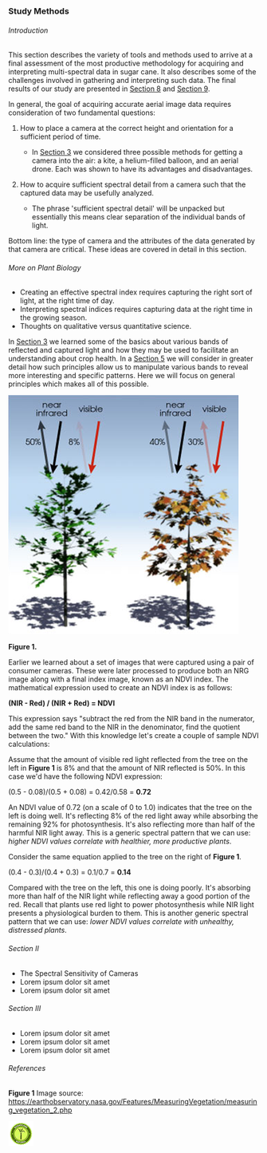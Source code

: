 ### Study Methods

###### Introduction

This section describes the variety of tools and methods used to arrive 
at a final assessment of the most productive methodology for acquiring and interpreting multi-spectral data in sugar cane. It also describes 
some of the challenges involved in gathering and interpreting such data. The final results of our study are 
presented in [Section 8](study_results_balloons.md) and [Section 9](readme_resources/study_results_drones.md). 

In general, the goal of acquiring accurate aerial image data 
requires consideration of two fundamental questions: 

1. How to place a camera at the correct height and orientation for a sufficient period of time.

    * In [Section 3](kites_balloons_drones.md) we considered three possible methods for getting a camera 
    into the air: a kite, a helium-filled balloon, and an aerial drone. Each was shown to have its advantages and disadvantages.
    
2. How to acquire sufficient spectral detail from a camera such that the captured data may be usefully analyzed.

    * The phrase 'sufficient spectral detail' will be unpacked but essentially this means clear separation of the individual bands of light.  
    
Bottom line: the type of camera and the attributes of the data generated by that camera are critical. These ideas are covered in detail in this section.  
    

###### More on Plant Biology

* Creating an effective spectral index requires capturing the right sort of light, at the right time of day. 
* Interpreting spectral indices requires capturing data at the right time in the growing season.
* Thoughts on qualitative versus quantitative science.

In [Section 3](kites_balloons_drones.md) we learned some of the basics 
about various bands of reflected and captured light and how they may be used to facilitate an understanding about crop health. In a 
[Section 5]() we will consider in greater detail how such principles allow us to 
manipulate various bands to reveal more interesting and specific patterns. Here we will focus on general 
principles which makes all of this possible. 

![](img/ndvi_biology.png) 

__Figure 1.__

Earlier we learned about a set of images that were captured using a pair of consumer cameras. These were later processed to produce both an NRG
image along with a final index image, known as an NDVI index. The mathematical expression used to create an NDVI index 
is as follows:

__(NIR - Red) / (NIR + Red) =  NDVI__

This expression says "subtract the red from the NIR band in the numerator, add the same red band to the NIR in the denominator, 
find the quotient between the two." With this knowledge let's create a couple of sample NDVI calculations:

Assume that the amount of visible red light reflected from the tree on the left in __Figure 1__ is 8% and that the amount of NIR 
reflected is 50%. In this case we'd have the following NDVI expression: 

(0.5 - 0.08)/(0.5 + 0.08) = 0.42/0.58 = __0.72__ 

An NDVI value of 0.72 (on a scale of 0 to 1.0) indicates that the tree on the left is doing well. It's reflecting 8% of the red light away while absorbing 
the remaining 92% for photosynthesis. It's also reflecting more than half of the harmful NIR light away. 
This is a generic spectral pattern that we can use: _higher NDVI values correlate with healthier, more productive plants_. 

Consider the same equation applied to the tree on the right of __Figure 1__. 
  
(0.4 - 0.3)/(0.4 + 0.3) = 0.1/0.7 = __0.14__ 

Compared with the tree on the left, this one is doing poorly. It's absorbing more than half of the NIR 
light while reflecting away a good portion of the red. Recall that plants use red light to power photosynthesis while NIR 
light presents a physiological burden to them. This is another generic spectral pattern that we can use: _lower NDVI values correlate with unhealthy, distressed plants_. 


###### Section II

* The Spectral Sensitivity of Cameras
* Lorem ipsum dolor sit amet
* Lorem ipsum dolor sit amet

###### Section III

* Lorem ipsum dolor sit amet
* Lorem ipsum dolor sit amet
* Lorem ipsum dolor sit amet


###### References
__Figure 1__ Image source: https://earthobservatory.nasa.gov/Features/MeasuringVegetation/measuring_vegetation_2.php

![](img/sugar_button.png) 
